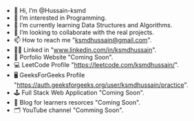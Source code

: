 - 👋 Hi, I’m @Hussain-ksmd
- 👀 I’m interested in Programming.
- 🌱 I’m currently learning Data Structures and Algorithms.
- 💞️ I’m looking to collaborate with the real projects.
- 📫 How to reach me "ksmdhussain@gmail.com".
- 🧑‍💻 Linked in "www.linkedin.com/in/ksmdhussain".
- 👱 Porfolio Website "Coming Soon".
- 💻 LeetCode Profile "https://leetcode.com/ksmdhussain/".
- 🖥 GeeksForGeeks Profile "https://auth.geeksforgeeks.org/user/ksmdhussain/practice".
- 🕹 Full Stack Web Application "Coming Soon".
- 📁 Blog for learners resorces "Coming Soon".
- 🗂 YouTube channel "Comming Soon".
<!---
Hussain-ksmd/Hussain-ksmd is a ✨ special ✨ repository because its `README.md` (this file) appears on your GitHub profile.
You can click the Preview link to take a look at your changes.
--->
